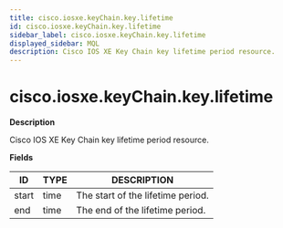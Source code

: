 ```yaml
---
title: cisco.iosxe.keyChain.key.lifetime
id: cisco.iosxe.keyChain.key.lifetime
sidebar_label: cisco.iosxe.keyChain.key.lifetime
displayed_sidebar: MQL
description: Cisco IOS XE Key Chain key lifetime period resource.
---
```


# cisco.iosxe.keyChain.key.lifetime

**Description**

Cisco IOS XE Key Chain key lifetime period resource.

**Fields**

| ID    | TYPE | DESCRIPTION                       |
| ----- | ---- | --------------------------------- |
| start | time | The start of the lifetime period. |
| end   | time | The end of the lifetime period.   |
